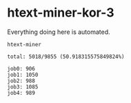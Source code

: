 # htext-miner-kor-3

Everything doing here is automated.

```
htext-miner

total: 5018/9855 (50.918315575849824%)

job0: 906
job1: 1050
job2: 988
job3: 1085
job4: 989
```